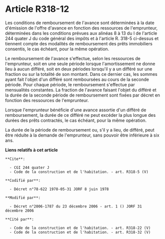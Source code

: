 # Article R318-12

Les conditions de remboursement de l'avance sont déterminées à la date d'émission de l'offre d'avance en fonction des
ressources de l'emprunteur, déterminées dans les conditions prévues aux alinéas 8 à 13 du I de l'article 244 quater J du code
général des impôts et à l'article R. 318-5 ci-dessus et tiennent compte des modalités de remboursement des prêts immobiliers
consentis, le cas échéant, pour la même opération.

Le remboursement de l'avance s'effectue, selon les ressources de l'emprunteur, soit en une seule période lorsque
l'amortissement ne donne lieu à aucun différé, soit en deux périodes lorsqu'il y a un différé sur une fraction ou sur la
totalité de son montant. Dans ce dernier cas, les sommes ayant fait l'objet d'un différé sont remboursées au cours de la
seconde période. Pour chaque période, le remboursement s'effectue par mensualités constantes. La fraction de l'avance faisant
l'objet du différé et la durée de la seconde période de remboursement sont fixées par décret en fonction des ressources de
l'emprunteur.

Lorsque l'emprunteur bénéficie d'une avance assortie d'un différé de remboursement, la durée de ce différé ne peut excéder la
plus longue des durées des prêts contractés, le cas échéant, pour la même opération.

La durée de la période de remboursement ou, s'il y a lieu, de différé, peut être réduite à la demande de l'emprunteur, sans
pouvoir être inférieure à six ans.

**Liens relatifs à cet article**

	**Cite**:

	  - CGI 244 quater J
	  - Code de la construction et de l'habitation. - art. R318-5 (V)

	**Codifié par**:

	  - Décret n°78-622 1978-05-31 JORF 8 juin 1978

	**Modifié par**:

	  - Décret n°2006-1787 du 23 décembre 2006 - art. 1 () JORF 31 décembre 2006

	**Cité par**:

	  - Code de la construction et de l'habitation. - art. R318-22 (V)
	  - Code de la construction et de l'habitation. - art. R318-32 (V)
